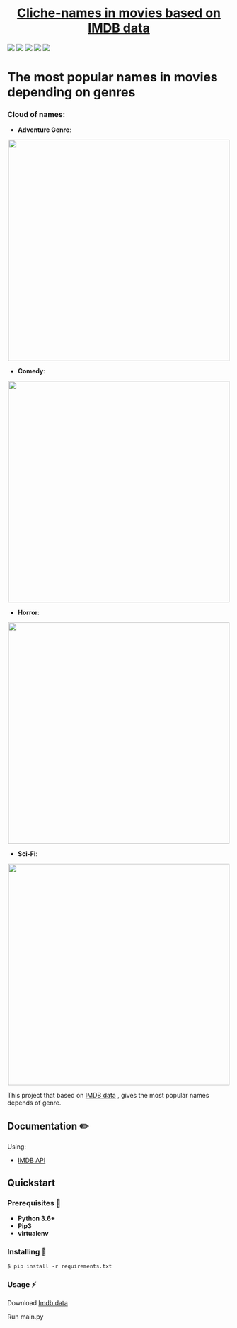 <h1 align="center">
  <a href="#" title="WolframUX">Cliche-names in movies based on IMDB data</a>
</h1>


![](https://img.shields.io/github/languages/code-size/sluzhynskyi/MoviesClicheNames)
![](https://img.shields.io/github/last-commit/sluzhynskyi/MoviesClicheNames/master)
![](https://img.shields.io/github/languages/count/sluzhynskyi/MoviesClicheNames)
![](https://img.shields.io/github/followers/sluzhynskyi?style=social)
![](https://img.shields.io/github/stars/sluzhynskyi/MoviesClicheNames)
# The most popular names in movies depending on genres 
### Cloud of names:
- **Adventure Genre**:
<p align = "center">
  <img src="https://user-images.githubusercontent.com/44615981/68553050-867f9d00-0426-11ea-92d4-56038e104155.png" width="500">
</p>

- **Comedy**:
<p align = "center">
  <img src="https://user-images.githubusercontent.com/44615981/68553078-d0688300-0426-11ea-99f2-a0f3952af333.png" width="500">
</p>

- **Horror**:
<p align = "center">
  <img src="https://user-images.githubusercontent.com/44615981/68553087-ebd38e00-0426-11ea-9512-f56c49cc5810.png" width="500">
</p>

- **Sci-Fi**:
<p align = "center">
  <img src="https://user-images.githubusercontent.com/44615981/68553676-fd6b6480-042b-11ea-9ce5-b0ca5fb08134.png" width="500">
</p>

This project that based on [IMDB data](https://datasets.imdbws.com/) , gives the most popular names depends of genre. 


## Documentation :pencil2: 
Using:
- [IMDB API](https://www.imdb.com/interfaces/)
## Quickstart

### Prerequisites :page_with_curl:

- **Python 3.6+**
- **Pip3**
- **virtualenv**

### Installing :tongue:
```
$ pip install -r requirements.txt
```
### Usage :zap:
Download  [Imdb data](https://datasets.imdbws.com/)

Run main.py



